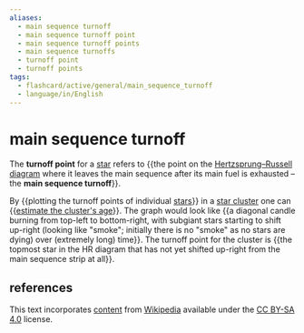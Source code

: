 ```yaml
---
aliases:
  - main sequence turnoff
  - main sequence turnoff point
  - main sequence turnoff points
  - main sequence turnoffs
  - turnoff point
  - turnoff points
tags:
  - flashcard/active/general/main_sequence_turnoff
  - language/in/English
---
```


# main sequence turnoff

The __turnoff point__ for a [star](star.md) refers to {{the point on the [Hertzsprung–Russell diagram](Hertzsprung–Russell%20diagram.md) where it leaves the main sequence after its main fuel is exhausted – the __main sequence turnoff__}}. <!--SR:!2025-04-10,182,310-->

By {{plotting the turnoff points of individual [stars](star.md)}} in a [star cluster](star%20cluster.md) one can {{[estimate the cluster's age](main%20sequence.md#evolutionary%20tracks.md)}}. The graph would look like {{a diagonal candle burning from top-left to bottom-right, with subgiant stars starting to shift up-right (looking like "smoke"; initially there is no "smoke" as no stars are dying) over (extremely long) time}}. The turnoff point for the cluster is {{the topmost star in the HR diagram that has not yet shifted up-right from the main sequence strip at all}}. <!--SR:!2025-05-05,209,310!2025-03-23,166,310!2025-04-11,166,270!2025-05-02,199,310-->

## references

This text incorporates [content](https://en.wikipedia.org/wiki/main_sequence_turnoff) from [Wikipedia](Wikipedia.md) available under the [CC BY-SA 4.0](https://creativecommons.org/licenses/by-sa/4.0/) license.
